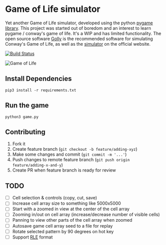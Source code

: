# Game of Life simulator

Yet another Game of Life simulator, developed using the python [pygame library](https://github.com/pygame/pygame). This project was started out of boredom and an interest to learn pygame / conway's game of life. It's a WIP and has limited functionality. The open source software [Golly](https://github.com/jimblandy/golly) is the recommended software for simulating Conway's Game of Life, as well as the [simulator](https://conwaylife.com/) on the official website.

[![Build Status](https://app.travis-ci.com/selftaught/GameOfLife.svg?token=Tx7EAKup6EXJbMTwywxS&branch=main)](https://app.travis-ci.com/selftaught/GameOfLife)

![Game of Life](https://i.imgur.com/HfXrR09.png)

## Install Dependencies

`pip3 install -r requirements.txt`

## Run the game

`python3 game.py`

## Contributing

1. Fork it
2. Create feature branch (`git checkout -b feature/adding-xyz`)
3. Make some changes and commit (`git commit -m '...'`)
4. Push changes to remote feature branch (`git push origin feature/adding-x-and-y`)
5. Create PR when feature branch is ready for review

## TODO

- [ ] Cell selection & controls (copy, cut, save)
- [ ] Increase cell array size to something like 5000x5000
- [ ] Start with a zoomed in view at the center of the cell array
- [ ] Zooming in/out on cell array (increase/decrease number of visible cells)
- [ ] Panning to view other parts of the cell array when zoomed
- [ ] Autosave game cell array seed to a file for replay
- [ ] Rotate selected pattern by 90 degrees on hot key
- [ ] Support [RLE](https://conwaylife.com/wiki/Run_Length_Encoded) format
